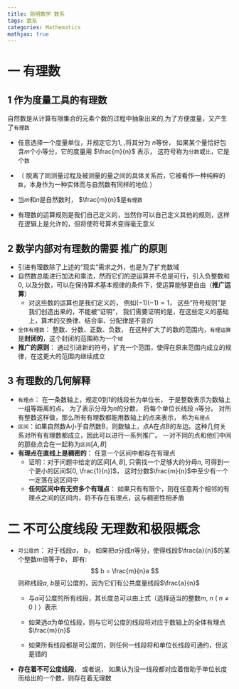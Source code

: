 ```yaml
---
title: 简明数学 数系
tags: 数系
categories: Mathematics
mathjax: true
---
```


# 一 有理数

## 1 作为度量工具的有理数

自然数是从计算有限集合的元素个数的过程中抽象出来的,为了方便度量，又产生了`有理数`

*  任意选择一个度量单位，并规定它为$1$, ,将其分为 $n$等份， 如果某个量恰好包含$m$个小等分，它的度量用 $\frac{m}{n}$ 表示， 这符号称为`分数`或`比`，它是个`数`
  * （ 脱离了同测量过程及被测量的量之间的具体关系后，它被看作一种纯粹的`数`，本身作为一种实体而与自然数有同样的地位 ）
* 当$m$和$n$是自然数时， $\frac{m}{n}$是`有理数`

* 有理数的运算规则是我们自己定义的，当然你可以自己定义其他的规则，这样在逻辑上是允许的，但将使符号算术变得毫无意义

## 2 数学内部对有理数的需要 推广的原则

* 引进有理数除了上述的“现实”需求之外，也是为了扩充数域
* 自然数总能进行加法和乘法，然而它们的逆运算并不总是可行，引入负整数和0, 以及分数，可以在保持算术基本规律的条件下，使运算能够更自由（**推广运算**）
  * 对这些数的运算也是我们定义的， 例如$(-1)(-1)=1$， 这些“符号规则”是我们创造出来的，不能被“证明”， 我们需要证明的是，在这些定义的基础上，算术的交换律、结合率、分配律是不变的
* `全体有理数`： 整数、分数、正数、负数， 在这种扩大了的数的范围内，`有理运算`是**封闭的**，这个封闭的范围称为一个`域`
* **推广的原则**： 通过引进新的符号，扩充一个范围，使得在原来范围内成立的规律，在这更大的范围内继续成立

## 3 有理数的几何解释

* `有理点`： 在一条数轴上，规定0到1的线段长为单位长， 于是整数表示为数轴上一组等距离的点。 为了表示分母为$n$的分数， 将每个单位长线段 `n`等分。 对所有整数这样做，那么所有有理数都能用数轴上的点来表示， 称为`有理点`
* `区间`：如果自然数A小于自然数B，则数轴上，点A在点B的左边。这种几何关系对所有有理数都成立，因此可以进行一系列推广。 一对不同的点和他们中间的那些点合在一起称为`区间`$[A,B]$
* **有理点在直线上是稠密的**： 任意一个区间中都存在有理点
  * 证明：对于问题中给定的区间$[A,B]$,  只需找一个足够大的分母$n$, 可得到一个更小的区间$[0, \frac{1}{n}]$， 这时分数$\frac{m}{n}$中至少有一个一定落在这区间中
  * **任何区间中有无穷多个有理点**： 如果只有有限个，则在任意两个相邻的有理点之间的区间内，将不存在有理点，这与稠密性相矛盾

# 二 不可公度线段 无理数和极限概念

* `可公度的`： 对于线段$a$， $b$， 如果把$a$分成$n$等分，使得线段$\frac{a}{n}$的某个整数$m$倍等于$b$， 即有:
  $$
  b = \frac{m}{n}a
  $$
  则称线段$a$, $b$是可公度的，因为它们有公共度量线段$\frac{a}{n}$

  * 与$a$可公度的所有线段，其长度总可以由上式（选择适当的整数$m$, $n$ ( $n \neq 0$ ) ）表示

  * 如果选$a$为单位线段，则与它可公度的线段将对应于数轴上的全体有理点$\frac{m}{n}$
  * 如果所有线段都是可公度的，则任何一线段将和单位长线段可通约，但这是错的

* **存在着不可公度线段**， 或者说， 如果认为没一线段都对应着借助于单位长度而给出的一个数，则存在着无理数


